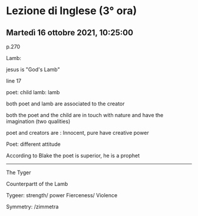 #  Lezione di Inglese (3° ora)
## Martedì 16 ottobre 2021, 10:25:00


p.270

Lamb: 

jesus is "God's Lamb"


line 17

poet: child
lamb: lamb

both poet and lamb are associated to the creator

both the poet and the child are in touch with nature and have the imagination (two qualities)

poet and creators are :
Innocent, pure
have creative power


Poet: different attitude


According to Blake the poet is superior, he is a prophet



---

The Tyger

Counterpartt of the Lamb

Tygeer: strength/ power
Fierceness/ Violence


Symmetry: /zimmetra
<!--stackedit_data:
eyJoaXN0b3J5IjpbLTE2NjI1MDQzOTBdfQ==
-->